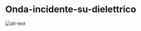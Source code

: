 # Onda-incidente-su-dielettrico


![alt-text](https://github.com/simone-viozzi/Onda-incidente-su-dielettrico/blob/master/Animazione%20Onda%20Incidente_.gif)
